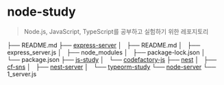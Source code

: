 # node-study

> Node.js, JavaScript, TypeScript를 공부하고 실험하기 위한 레포지토리


├── README.md
├── [express-server](./express-server)
│   ├── README.md
│   ├── express_server.js
│   ├── node_modules
│   ├── package-lock.json
│   └── package.json
├── [js-study](./js-study)
│   └── [codefactory-js](./js-study/codefactory-js)
├── [nest](./nest)
│   ├── [cf-sns](./nest/cf-sns)
│   ├── [nest-server](./nest/nest-server)
│   └── [typeorm-study](./nest/typeorm-study)
└── [node-server](./node-server)
    └── 1_server.js
